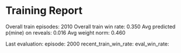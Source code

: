 # Training Report

Overall train episodes: 2010
Overall train win rate: 0.350
Avg predicted p(mine) on reveals: 0.016
Avg weight norm: 0.460

Last evaluation:
  episode: 2000
  recent_train_win_rate: 
  eval_win_rate: 
